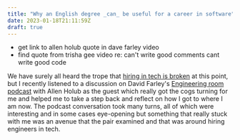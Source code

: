 ```yaml
---
title: "Why an English degree _can_ be useful for a career in software"
date: 2023-01-18T21:11:59Z
draft: true
---
```


- get link to allen holub quote in dave farley video
- find quote from trisha gee video re: can't write good comments cant write good code

We have surely all heard the trope that [hiring in tech is broken]() at this point, but I recently listened to a discussion on David Farley's [Engineering room podcast]() 
with Allen Holub as the guest which really got the cogs turning for me and helped me to take a step back and reflect on how I got to where I am now. The podcast conversation
took many turns, all of which were interesting and in some cases eye-opening but something that really stuck with me was an avenue that the pair examined and that was around
hiring engineers in tech.
